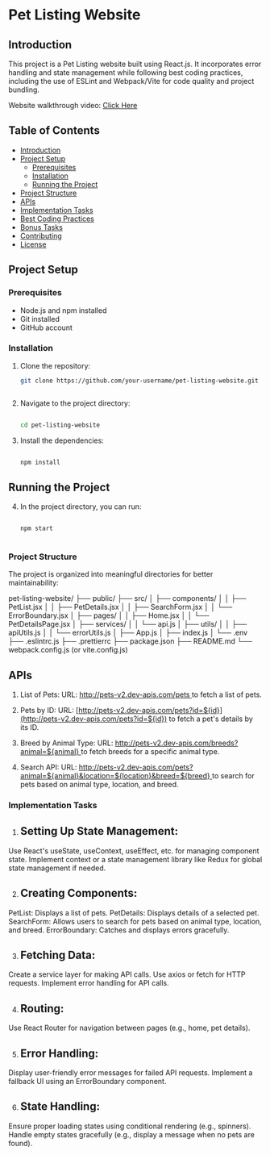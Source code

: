 # Pet Listing Website

## Introduction
This project is a Pet Listing website built using React.js. It incorporates error handling and state management while following best coding practices, including the use of ESLint and Webpack/Vite for code quality and project bundling.

Website walkthrough video: [Click Here](https://drive.google.com/file/d/1MNuDgZ5qxaSicDYoIjDcQ3Fulotf2RpB/view?usp=drive_link)

## Table of Contents
- [Introduction](#introduction)
- [Project Setup](#project-setup)
  - [Prerequisites](#prerequisites)
  - [Installation](#installation)
  - [Running the Project](#running-the-project)
- [Project Structure](#project-structure)
- [APIs](#apis)
- [Implementation Tasks](#implementation-tasks)
- [Best Coding Practices](#best-coding-practices)
- [Bonus Tasks](#bonus-tasks)
- [Contributing](#contributing)
- [License](#license)

## Project Setup

### Prerequisites
- Node.js and npm installed
- Git installed
- GitHub account

### Installation
1. Clone the repository:
   ```bash
   git clone https://github.com/your-username/pet-listing-website.git
   


2. Navigate to the project directory:
   ```bash

   cd pet-listing-website
   
3. Install the dependencies:
   ```bash

   npm install

## Running the Project


4. In the project directory, you can run:
   ```bash

   npm start
  
### Project Structure
The project is organized into meaningful directories for better maintainability:

pet-listing-website/
├── public/
├── src/
│   ├── components/
│   │   ├── PetList.jsx
│   │   ├── PetDetails.jsx
│   │   ├── SearchForm.jsx
│   │   └── ErrorBoundary.jsx
│   ├── pages/
│   │   ├── Home.jsx
│   │   └── PetDetailsPage.jsx
│   ├── services/
│   │   └── api.js
│   ├── utils/
│   │   ├── apiUtils.js
│   │   └── errorUtils.js
│   ├── App.js
│   ├── index.js
│   └── .env
├── .eslintrc.js
├── .prettierrc
├── package.json
├── README.md
└── webpack.config.js (or vite.config.js)


## APIs

1. List of Pets:
URL: [http://pets-v2.dev-apis.com/pets
](http://pets-v2.dev-apis.com/pets
) to fetch a list of pets.

2. Pets by ID:
URL: [http://pets-v2.dev-apis.com/pets?id=${id}](http://pets-v2.dev-apis.com/pets?id=${id}) to fetch a pet's details by its ID.

3. Breed by Animal Type:
URL: [http://pets-v2.dev-apis.com/breeds?animal=${animal}
](http://pets-v2.dev-apis.com/breeds?animal=${animal}
) to fetch breeds for a specific animal type.

4. Search API:
URL: [http://pets-v2.dev-apis.com/pets?animal=${animal}&location=${location}&breed=${breed}
](http://pets-v2.dev-apis.com/pets?animal=${animal}&location=${location}&breed=${breed}
) to search for pets based on animal type, location, and breed.


### Implementation Tasks

1. ## Setting Up State Management:

Use React's useState, useContext, useEffect, etc. for managing component state.
Implement context or a state management library like Redux for global state management if needed.

2. ## Creating Components:

PetList: Displays a list of pets.
PetDetails: Displays details of a selected pet.
SearchForm: Allows users to search for pets based on animal type, location, and breed.
ErrorBoundary: Catches and displays errors gracefully.

3. ## Fetching Data:

Create a service layer for making API calls.
Use axios or fetch for HTTP requests.
Implement error handling for API calls.

4. ## Routing:

Use React Router for navigation between pages (e.g., home, pet details).

5. ## Error Handling:

Display user-friendly error messages for failed API requests.
Implement a fallback UI using an ErrorBoundary component.

6. ## State Handling:

Ensure proper loading states using conditional rendering (e.g., spinners).
Handle empty states gracefully (e.g., display a message when no pets are found).
